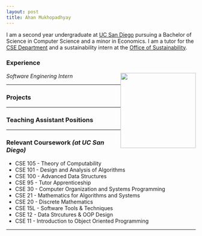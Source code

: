 ```yaml
---
layout: post
title: Ahan Mukhopadhyay
---
```


<div class="message">
  I am a second year undergraduate at <a href="http://ucsd.edu">UC San Diego</a> pursuing a Bachelor of Science in Computer Science and a minor in Economics. I am a tutor for the <a href="http://cse.ucsd.edu">CSE Department</a> and a sustainability intern at the <a href="http://sustainability.ucsd.edu">Office of Sustainability</a>.
</div>

### Experience
_Software Enginering Intern_
<img style="float:right" src="https://www.viasat.com/sites/default/files/viasat-logo2_0.png" width="200">

***

### Projects

***

### Teaching Assistant Positions

***

### Relevant Coursework _(at UC San Diego)_
- CSE 105 - Theory of Computability
- CSE 101 - Design and Analysis of Algorithms
- CSE 100 - Advanced Data Structures
- CSE 95 - Tutor Apprenticeship
- CSE 30 - Computer Organization and Systems Programming
- CSE 21 - Mathematics for Algorithms and Systems
- CSE 20 - Discrete Mathematics
- CSE 15L - Software Tools & Techniques
- CSE 12 - Data Strcutures & OOP Design
- CSE 11 - Introduction to Object Oriented Programming

***